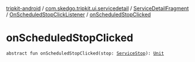 [tripkit-android](../../../index.md) / [com.skedgo.tripkit.ui.servicedetail](../../index.md) / [ServiceDetailFragment](../index.md) / [OnScheduledStopClickListener](index.md) / [onScheduledStopClicked](./on-scheduled-stop-clicked.md)

# onScheduledStopClicked

`abstract fun onScheduledStopClicked(stop: `[`ServiceStop`](../../../com.skedgo.tripkit.common.model/-service-stop/index.md)`): `[`Unit`](https://kotlinlang.org/api/latest/jvm/stdlib/kotlin/-unit/index.html)